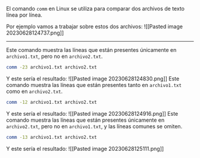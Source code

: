 El comando `comm` en Linux se utiliza para comparar dos archivos de texto línea por línea.

Por ejemplo vamos a trabajar sobre estos dos archivos:
![[Pasted image 20230628124737.png]]

---------------------------

Este comando muestra las líneas que están presentes únicamente en `archivo1.txt`, pero no en `archivo2.txt`.
```bash
comm -23 archivo1.txt archivo2.txt
```
Y este sería el resultado:
![[Pasted image 20230628124830.png]]
Este comando muestra las líneas que están presentes tanto en `archivo1.txt` como en `archivo2.txt`.
```bash
comm -12 archivo1.txt archivo2.txt
```
Y este sería el resultado:
![[Pasted image 20230628124916.png]]
Este comando muestra las líneas que están presentes únicamente en `archivo2.txt`, pero no en `archivo1.txt`, y las líneas comunes se omiten.
```bash
comm -13 archivo1.txt archivo2.txt
```
Y este sería el resultado:
![[Pasted image 20230628125111.png]]